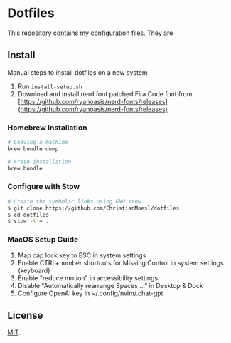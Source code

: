 # Dotfiles

This repository contains my [configuration files](http://dotfiles.github.io). They are

## Install

Manual steps to install dotfiles on a new system

1. Run `install-setup.sh`
2. Download and install nerd font patched Fira Code font from [https://github.com/ryanoasis/nerd-fonts/releases](https://github.com/ryanoasis/nerd-fonts/releases)

### Homebrew installation

```bash
# Leaving a machine
brew bundle dump

# Fresh installation
brew bundle
```

### Configure with Stow

```bash
# Create the symbolic links using GNU stow.
$ git clone https://github.com/ChristianMoesl/dotfiles
$ cd dotfiles
$ stow -t ~ .
```

### MacOS Setup Guide

1. Map cap lock key to ESC in system settings
2. Enable CTRL+number shortcuts for Missing Control in system settings (keyboard)
3. Enable "reduce motion" in accessibility settings
4. Disable "Automatically rearrange Spaces ..." in Desktop & Dock
5. Configure OpenAI key in ~/.config/nvim/.chat-gpt

## License

[MIT](http://opensource.org/licenses/MIT).

